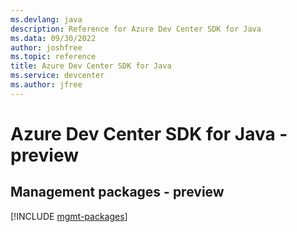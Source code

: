 ```yaml
---
ms.devlang: java
description: Reference for Azure Dev Center SDK for Java
ms.data: 09/30/2022
author: joshfree
ms.topic: reference
title: Azure Dev Center SDK for Java
ms.service: devcenter
ms.author: jfree
---
```

# Azure Dev Center SDK for Java - preview

## Management packages - preview
[!INCLUDE [mgmt-packages](dev-center-mgmt-index.md)]
